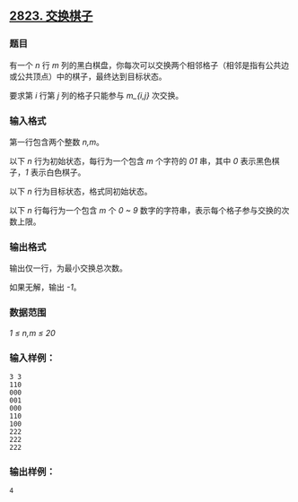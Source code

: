 ## [2823. 交换棋子](https://www.acwing.com/problem/content/2825/)

### 题目

有一个 *n* 行 *m* 列的黑白棋盘，你每次可以交换两个相邻格子（相邻是指有公共边或公共顶点）中的棋子，最终达到目标状态。

要求第 *i* 行第 *j* 列的格子只能参与 *m_{i,j}* 次交换。

### 输入格式

第一行包含两个整数 *n,m*。

以下 *n* 行为初始状态，每行为一个包含 *m* 个字符的 *01* 串，其中 *0* 表示黑色棋子，*1* 表示白色棋子。

以下 *n* 行为目标状态，格式同初始状态。

以下 *n* 行每行为一个包含 *m* 个 *0 ~ 9* 数字的字符串，表示每个格子参与交换的次数上限。

### 输出格式

输出仅一行，为最小交换总次数。

如果无解，输出 *-1*。

### 数据范围

*1 ≤ n,m ≤ 20*

### 输入样例：

```
3 3
110
000
001
000
110
100
222
222
222
```

### 输出样例：

```
4
```

